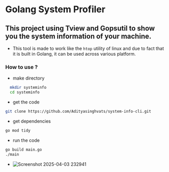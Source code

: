 # Golang System Profiler
## This project using Tview and Gopsutil to show you the system information of your machine.
- This tool is made to work like the `htop` utility of linux and due to fact that it is built in Golang, it can be used across various platform.
### How to use ?
- make directory 
```bash
  mkdir systeminfo
  cd systeminfo
```
- get the code
```bash
git clone https://github.com/Adityasinghvats/system-info-cli.git
```
- get dependencies
```bash
go mod tidy
```
- run the code
```bash
go build main.go
./main
```
- ![Screenshot 2025-04-03 232941](https://github.com/user-attachments/assets/5777ea76-2450-4534-b167-97ff809d1b42)


